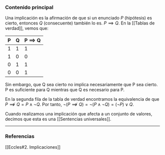 ### Contenido principal



Una implicación es la afirmación de que si un enunciado $P$ (hipótesis) es cierto, entonces $Q$ (consecuente) también lo es. $P \implies Q$. En la [[Tablas de verdad]], vemos que:

| P   | Q   | P $\implies$ Q |
| --- | --- | -------------- |
| 1   | 1   | 1              |
| 1   | 0   | 0              |
| 0   | 1   | 1              |
| 0   | 0   | 1               |

Sin embargo, que Q sea cierto no implica necesariamente que P sea cierto. P es suficiente para Q mientras que Q es necesario para P.

En la segunda fila de la tabla de verdad encontramos la equivalencia de que $P \not \implies Q = P \wedge \lnot Q$. Por tanto, $\lnot (P \not \implies Q) = \lnot (P \wedge \lnot Q) = (\lnot P) \lor Q$.


Cuando realizamos una implicación que afecta a un conjunto de valores, decimos que esta es una [[Sentencias universales]].

--- 
### Referencias
[[Eccles#2. Implicaciones]]
